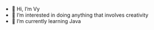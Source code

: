 - 👋 Hi, I’m Vy
- 👀 I’m interested in doing anything that involves creativity
- 🌱 I’m currently learning Java 
<!--- 💞️ I’m looking to collaborate on ...
- 📫 How to reach me ...--->

<!---
just-vy/just-vy is a ✨ special ✨ repository because its `README.md` (this file) appears on your GitHub profile.
You can click the Preview link to take a look at your changes.
--->
